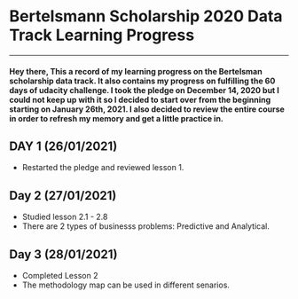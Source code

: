 # Bertelsmann Scholarship 2020 Data Track Learning Progress
------------------------------------------------------------

#### Hey there, This a record of my learning progress on the Bertelsman scholarship data track. It also contains my progress on fulfilling the 60 days of udacity challenge. I took the pledge on December 14, 2020 but I could not keep up with it so I decided to start over from the beginning starting on January 26th, 2021. I also decided to review the entire course in order to refresh my memory and get a little practice in.

## DAY 1 (26/01/2021)

- Restarted the pledge and reviewed lesson 1.


## Day 2 (27/01/2021)

- Studied lesson 2.1 - 2.8
- There are 2 types of businesss problems: Predictive and Analytical.

## Day 3 (28/01/2021)

- Completed Lesson 2
- The methodology map can be used in different senarios.
